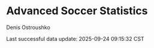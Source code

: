# Advanced Soccer Statistics
Denis Ostroushko

<!-- gfm -->

Last successful data update: 2025-09-24 09:15:32 CST
